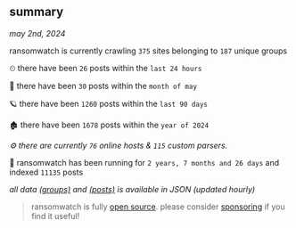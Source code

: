 
## summary
_may 2nd, 2024_

ransomwatch is currently crawling `375` sites belonging to `187` unique groups

⏲ there have been `26` posts within the `last 24 hours`

🦈 there have been `30` posts within the `month of may`

🪐 there have been `1260` posts within the `last 90 days`

🏚 there have been `1678` posts within the `year of 2024`

_⚙️ there are currently `76` online hosts & `115` custom parsers._

🦕 ransomwatch has been running for `2 years, 7 months and 26 days` and indexed `11135` posts

_all data  [(groups)](http://ransomwhat.telemetry.ltd/groups) and [(posts)](http://ransomwhat.telemetry.ltd/posts) is available in JSON (updated hourly)_

> ransomwatch is fully [open source](https://github.com/joshhighet/ransomwatch#ransomwatch--). please consider [sponsoring](https://github.com/sponsors/joshhighet) if you find it useful!
